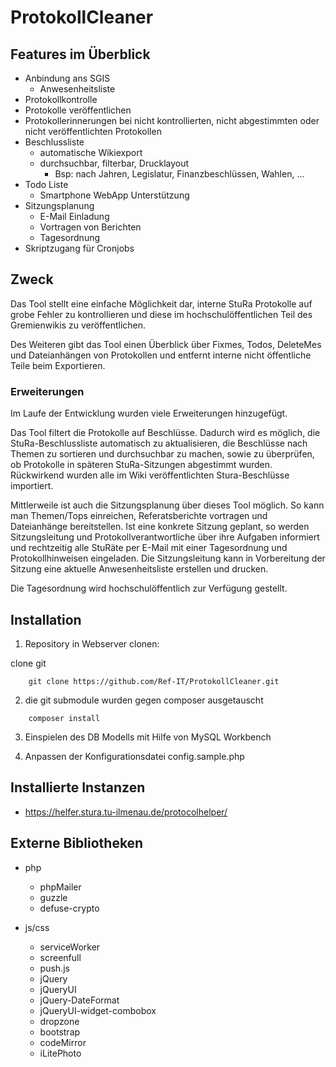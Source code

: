 # ProtokollCleaner

## Features im Überblick

 - Anbindung ans SGIS
   - Anwesenheitsliste
 - Protokollkontrolle
 - Protokolle veröffentlichen
 - Protokollerinnerungen bei nicht kontrollierten, nicht abgestimmten oder nicht veröffentlichten Protokollen
 - Beschlussliste
   - automatische Wikiexport
   - durchsuchbar, filterbar, Drucklayout
     - Bsp: nach Jahren, Legislatur, Finanzbeschlüssen, Wahlen, ...
 - Todo Liste
   - Smartphone WebApp Unterstützung
 - Sitzungsplanung
   - E-Mail Einladung
   - Vortragen von Berichten
   - Tagesordnung
 - Skriptzugang für Cronjobs
 
## Zweck

Das Tool stellt eine einfache Möglichkeit dar, interne StuRa Protokolle auf grobe Fehler zu kontrollieren und diese im hochschulöffentlichen Teil des Gremienwikis zu veröffentlichen.

Des Weiteren gibt das Tool einen Überblick über Fixmes, Todos, DeleteMes und Dateianhängen von Protokollen und entfernt interne nicht öffentliche Teile beim Exportieren.

### Erweiterungen

Im Laufe der Entwicklung wurden viele Erweiterungen hinzugefügt.

Das Tool filtert die Protokolle auf Beschlüsse. Dadurch wird es möglich, die StuRa-Beschlussliste automatisch zu aktualisieren, die Beschlüsse nach Themen zu sortieren und durchsuchbar zu machen, sowie zu überprüfen, ob Protokolle in späteren StuRa-Sitzungen abgestimmt wurden.
Rückwirkend wurden alle im Wiki veröffentlichten Stura-Beschlüsse importiert. 

Mittlerweile ist auch die Sitzungsplanung über dieses Tool möglich. So kann man Themen/Tops einreichen, Referatsberichte vortragen und Dateianhänge bereitstellen. 
Ist eine konkrete Sitzung geplant, so werden Sitzungsleitung und Protokollverantwortliche über ihre Aufgaben informiert und rechtzeitig alle StuRäte per E-Mail mit einer Tagesordnung und Protokollhinweisen eingeladen. Die Sitzungsleitung kann in Vorbereitung der Sitzung eine aktuelle Anwesenheitsliste erstellen und drucken.

Die Tagesordnung wird hochschulöffentlich zur Verfügung gestellt.

## Installation

1. Repository in Webserver clonen:

clone git

```
    git clone https://github.com/Ref-IT/ProtokollCleaner.git
```

2. die git submodule wurden gegen composer ausgetauscht

```
    composer install
```

3. Einspielen des DB Modells mit Hilfe von MySQL Workbench

4. Anpassen der Konfigurationsdatei config.sample.php

## Installierte Instanzen

- https://helfer.stura.tu-ilmenau.de/protocolhelper/

## Externe Bibliotheken

- php
  - phpMailer
  - guzzle
  - defuse-crypto

- js/css
  - serviceWorker
  - screenfull
  - push.js
  - jQuery
  - jQueryUI
  - jQuery-DateFormat
  - jQueryUI-widget-combobox
  - dropzone
  - bootstrap 
  - codeMirror
  - iLitePhoto


